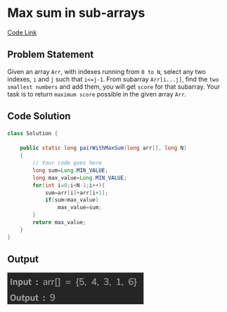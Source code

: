 # Max sum in sub-arrays

[Code Link](https://www.geeksforgeeks.org/problems/max-sum-in-sub-arrays0824/0?category&utm_source=youtube&utm_medium=collab_striver_ytdescription&utm_campaign=max-sum-in-sub-arrays)

<!-- [Youtube Link](https://www.youtube.com/watch?v=usxn9PV6Fdo&ab_channel=Technosage) -->

## Problem Statement

Given an array `Arr`, with indexes running from `0 to N`, select any two indexes, `i` and `j` such that `i<=j-1`. From subarray `Arr[i...j]`, find the `two smallest numbers` and add them, you will get `score` for that subarray. Your task is to return `maximum score` possible in the given array `Arr`.

## Code Solution

```java
class Solution {

    public static long pairWithMaxSum(long arr[], long N)
    {
        // Your code goes here
        long sum=Long.MIN_VALUE;
        long max_value=Long.MIN_VALUE;
        for(int i=0;i<N-1;i++){
            sum=arr[i]+arr[i+1];
            if(sum>max_value)
                max_value=sum;
        }
        return max_value;
    }
}
```

## Output

![Output](image-41.png)
